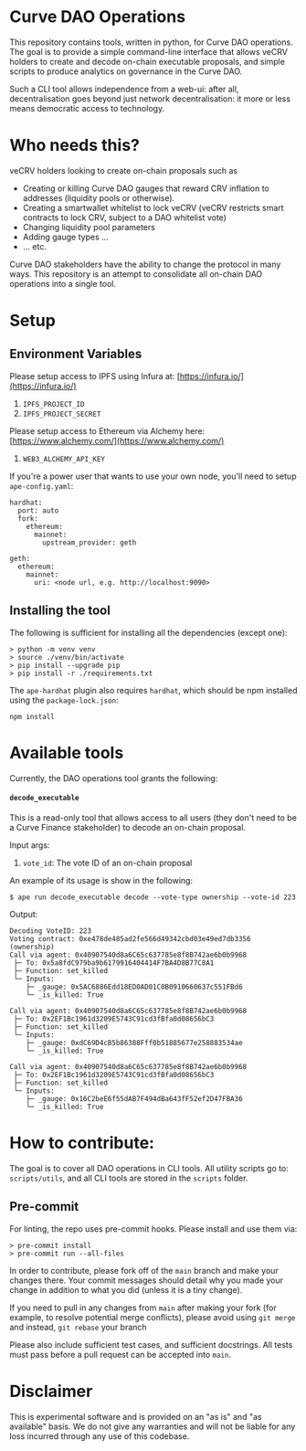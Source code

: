# Curve DAO Operations

This repository contains tools, written in python, for Curve DAO operations. The goal is to provide a simple command-line interface that allows veCRV holders to create and decode on-chain executable proposals, and simple scripts to produce analytics on governance in the Curve DAO.

Such a CLI tool allows independence from a web-ui: after all, decentralisation goes beyond just network decentralisation: it more or less means democratic access to technology.

# Who needs this?

veCRV holders looking to create on-chain proposals such as

- Creating or killing Curve DAO gauges that reward CRV inflation to addresses (liquidity pools or otherwise).
- Creating a smartwallet whitelist to lock veCRV (veCRV restricts smart contracts to lock CRV, subject to a DAO whitelist vote)
- Changing liquidity pool parameters
- Adding gauge types ...
- ... etc.

Curve DAO stakeholders have the ability to change the protocol in many ways. This repository is an attempt to consolidate all on-chain DAO operations into a single tool.

# Setup

## Environment Variables

Please setup access to IPFS using Infura at: [https://infura.io/](https://infura.io/)

1. `IPFS_PROJECT_ID`
2. `IPFS_PROJECT_SECRET`

Please setup access to Ethereum via Alchemy here: [https://www.alchemy.com/](https://www.alchemy.com/)

1. `WEB3_ALCHEMY_API_KEY`

If you're a power user that wants to use your own node, you'll need to setup `ape-config.yaml`:

```
hardhat:
  port: auto
  fork:
    ethereum:
      mainnet:
        upstream_provider: geth

geth:
  ethereum:
    mainnet:
      uri: <node url, e.g. http://localhost:9090>
```

## Installing the tool

The following is sufficient for installing all the dependencies (except one):

```
> python -m venv venv
> source ./venv/bin/activate
> pip install --upgrade pip
> pip install -r ./requirements.txt
```

The `ape-hardhat` plugin also requires `hardhat`, which should be npm installed using the `package-lock.json`:

```
npm install
```


# Available tools

Currently, the DAO operations tool grants the following:

#### `decode_executable`

This is a read-only tool that allows access to all users (they don't need to be a Curve Finance stakeholder) to decode an on-chain proposal.

Input args:

1. `vote_id`: The vote ID of an on-chain proposal

An example of its usage is show in the following:

```
$ ape run decode_executable decode --vote-type ownership --vote-id 223
```

Output:

```
Decoding VoteID: 223
Voting contract: 0xe478de485ad2fe566d49342cbd03e49ed7db3356 (ownership)
Call via agent: 0x40907540d8a6C65c637785e8f8B742ae6b0b9968
 ├─ To: 0x5a8fdC979ba9b6179916404414F7BA4D8B77C8A1
 ├─ Function: set_killed
 └─ Inputs:
    ├─ _gauge: 0x5AC6886Edd18ED0AD01C0B0910660637c551FBd6
    └─ _is_killed: True

Call via agent: 0x40907540d8a6C65c637785e8f8B742ae6b0b9968
 ├─ To: 0x2EF1Bc1961d3209E5743C91cd3fBfa0d08656bC3
 ├─ Function: set_killed
 └─ Inputs:
    ├─ _gauge: 0xdC69D4cB5b86388Fff0b51885677e258883534ae
    └─ _is_killed: True

Call via agent: 0x40907540d8a6C65c637785e8f8B742ae6b0b9968
 ├─ To: 0x2EF1Bc1961d3209E5743C91cd3fBfa0d08656bC3
 ├─ Function: set_killed
 └─ Inputs:
    ├─ _gauge: 0x16C2beE6f55dAB7F494dBa643fF52ef2D47FBA36
    └─ _is_killed: True
```

# How to contribute:

The goal is to cover all DAO operations in CLI tools. All utility scripts go to: `scripts/utils`, and all CLI tools are stored in the `scripts` folder.

## Pre-commit

For linting, the repo uses pre-commit hooks. Please install and use them via:

```
> pre-commit install
> pre-commit run --all-files
```

In order to contribute, please fork off of the `main` branch and make your changes there. Your commit messages should detail why you made your change in addition to what you did (unless it is a tiny change).

If you need to pull in any changes from `main` after making your fork (for example, to resolve potential merge conflicts), please avoid using `git merge` and instead, `git rebase` your branch

Please also include sufficient test cases, and sufficient docstrings. All tests must pass before a pull request can be accepted into `main`.

# Disclaimer

This is experimental software and is provided on an "as is" and "as available" basis. We do not give any warranties and will not be liable for any loss incurred through any use of this codebase.
